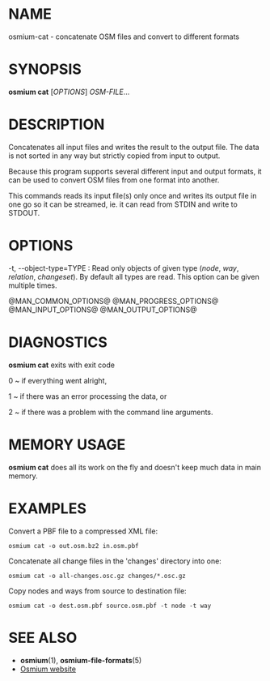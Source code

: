 
# NAME

osmium-cat - concatenate OSM files and convert to different formats


# SYNOPSIS

**osmium cat** \[*OPTIONS*\] *OSM-FILE*...


# DESCRIPTION

Concatenates all input files and writes the result to the output file. The data
is not sorted in any way but strictly copied from input to output.

Because this program supports several different input and output formats, it
can be used to convert OSM files from one format into another.

This commands reads its input file(s) only once and writes its output file
in one go so it can be streamed, ie. it can read from STDIN and write to
STDOUT.


# OPTIONS

-t, \--object-type=TYPE
:   Read only objects of given type (*node*, *way*, *relation*, *changeset*).
    By default all types are read. This option can be given multiple times.

@MAN_COMMON_OPTIONS@
@MAN_PROGRESS_OPTIONS@
@MAN_INPUT_OPTIONS@
@MAN_OUTPUT_OPTIONS@

# DIAGNOSTICS

**osmium cat** exits with exit code

0
  ~ if everything went alright,

1
  ~ if there was an error processing the data, or

2
  ~ if there was a problem with the command line arguments.


# MEMORY USAGE

**osmium cat** does all its work on the fly and doesn't keep much data in
main memory.


# EXAMPLES

Convert a PBF file to a compressed XML file:

    osmium cat -o out.osm.bz2 in.osm.pbf

Concatenate all change files in the 'changes' directory into one:

    osmium cat -o all-changes.osc.gz changes/*.osc.gz

Copy nodes and ways from source to destination file:

    osmium cat -o dest.osm.pbf source.osm.pbf -t node -t way


# SEE ALSO

* **osmium**(1), **osmium-file-formats**(5)
* [Osmium website](https://osmcode.org/osmium-tool/)

